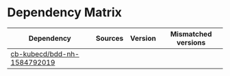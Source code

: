 # Dependency Matrix

Dependency | Sources | Version | Mismatched versions
---------- | ------- | ------- | -------------------
[cb-kubecd/bdd-nh-1584792019](https://github.com/cb-kubecd/bdd-nh-1584792019.git) |  | []() | 
